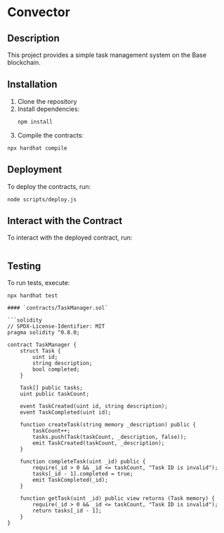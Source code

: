# Convector

## Description
This project provides a simple task management system on the Base blockchain.

## Installation
1. Clone the repository
2. Install dependencies:
   ```bash
   npm install
   ```
3. Compile the contracts:
```
npx hardhat compile
```
## Deployment
To deploy the contracts, run:
```
node scripts/deploy.js
```
## Interact with the Contract
To interact with the deployed contract, run:

```node scripts/interact.js
```
## Testing
To run tests, execute:
```
npx hardhat test
```

```
#### `contracts/TaskManager.sol`

```solidity
// SPDX-License-Identifier: MIT
pragma solidity ^0.8.0;

contract TaskManager {
    struct Task {
        uint id;
        string description;
        bool completed;
    }

    Task[] public tasks;
    uint public taskCount;

    event TaskCreated(uint id, string description);
    event TaskCompleted(uint id);

    function createTask(string memory _description) public {
        taskCount++;
        tasks.push(Task(taskCount, _description, false));
        emit TaskCreated(taskCount, _description);
    }

    function completeTask(uint _id) public {
        require(_id > 0 && _id <= taskCount, "Task ID is invalid");
        tasks[_id - 1].completed = true;
        emit TaskCompleted(_id);
    }

    function getTask(uint _id) public view returns (Task memory) {
        require(_id > 0 && _id <= taskCount, "Task ID is invalid");
        return tasks[_id - 1];
    }
}
```

